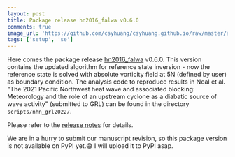 ```yaml
---
layout: post
title: Package release hn2016_falwa v0.6.0
comments: true
image_url: 'https://github.com/csyhuang/csyhuang.github.io/raw/master/assets/img/hn2016_falwa_diagram.png'
tags: ['setup', 'se']
---
```


Here comes the package release [hn2016_falwa](https://github.com/csyhuang/hn2016_falwa) v0.6.0. This version contains the updated algorithm for reference state inversion - now the reference state is solved with absolute vorticity field at 5N (defined by user) as boundary condition. The analysis code to reproduce results in Neal et al. "The 2021 Pacific Northwest heat wave and associated blocking: Meteorology and the role of an upstream cyclone as a diabatic source of wave activity" (submitted to GRL) can be found in the directory `scripts/nhn_grl2022/`.

Please refer to the [release notes](https://github.com/csyhuang/hn2016_falwa/releases/tag/v0.6.0) for details. 

We are in a hurry to submit our manuscript revision, so this package version is not available on PyPI yet.😅 I will upload it to PyPI asap.
